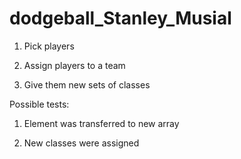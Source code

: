 # dodgeball_Stanley_Musial

1. Pick players

2. Assign players to a team

3. Give them new sets of classes


Possible tests: 

1. Element was transferred to new array

2. New classes were assigned



